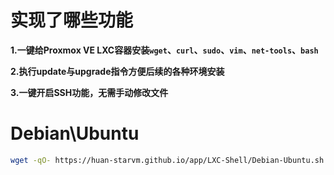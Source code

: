 # 实现了哪些功能

**1.一键给Proxmox VE LXC容器安装`wget`、`curl`、`sudo`、`vim`、`net-tools`、`bash`**

**2.执行update与upgrade指令方便后续的各种环境安装**

**3.一键开启SSH功能，无需手动修改文件**

# Debian\Ubuntu
```bash
wget -qO- https://huan-starvm.github.io/app/LXC-Shell/Debian-Ubuntu.sh | bash
```
